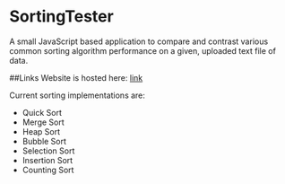 # SortingTester

A small JavaScript based application to compare and contrast various common sorting algorithm performance on a given, uploaded text file of data.

##Links
Website is hosted here: [link](https://danielbatchford.github.io/SortingTester/ "Sorting Tester")

Current sorting implementations are:
* Quick Sort
* Merge Sort
* Heap Sort
* Bubble Sort
* Selection Sort
* Insertion Sort
* Counting Sort
